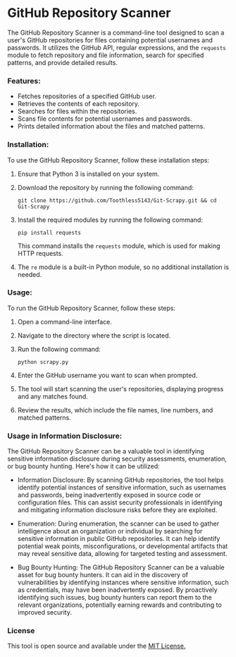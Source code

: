 # GitHub Repository Scanner

The GitHub Repository Scanner is a command-line tool designed to scan a user's GitHub repositories for files containing potential usernames and passwords. It utilizes the GitHub API, regular expressions, and the `requests` module to fetch repository and file information, search for specified patterns, and provide detailed results.

### Features:

- Fetches repositories of a specified GitHub user.
- Retrieves the contents of each repository.
- Searches for files within the repositories.
- Scans file contents for potential usernames and passwords.
- Prints detailed information about the files and matched patterns.

### Installation:

To use the GitHub Repository Scanner, follow these installation steps:

1. Ensure that Python 3 is installed on your system.
2. Download the repository by running the following command:
   ```
   git clone https://github.com/Toothless5143/Git-Scrapy.git && cd Git-Scrapy
   ```
3. Install the required modules by running the following command:

   ```
   pip install requests
   ```

   This command installs the `requests` module, which is used for making HTTP requests.

4. The `re` module is a built-in Python module, so no additional installation is needed.

### Usage:

To run the GitHub Repository Scanner, follow these steps:

1. Open a command-line interface.
2. Navigate to the directory where the script is located.
3. Run the following command:

   ```
   python scrapy.py
   ```

4. Enter the GitHub username you want to scan when prompted.
5. The tool will start scanning the user's repositories, displaying progress and any matches found.
6. Review the results, which include the file names, line numbers, and matched patterns.

### Usage in Information Disclosure:

The GitHub Repository Scanner can be a valuable tool in identifying sensitive information disclosure during security assessments, enumeration, or bug bounty hunting. Here's how it can be utilized:

- Information Disclosure: By scanning GitHub repositories, the tool helps identify potential instances of sensitive information, such as usernames and passwords, being inadvertently exposed in source code or configuration files. This can assist security professionals in identifying and mitigating information disclosure risks before they are exploited.

- Enumeration: During enumeration, the scanner can be used to gather intelligence about an organization or individual by searching for sensitive information in public GitHub repositories. It can help identify potential weak points, misconfigurations, or developmental artifacts that may reveal sensitive data, allowing for targeted testing and assessment.

- Bug Bounty Hunting: The GitHub Repository Scanner can be a valuable asset for bug bounty hunters. It can aid in the discovery of vulnerabilities by identifying instances where sensitive information, such as credentials, may have been inadvertently exposed. By proactively identifying such issues, bug bounty hunters can report them to the relevant organizations, potentially earning rewards and contributing to improved security.


### License
This tool is open source and available under the [MIT License.](/LICENSE)
